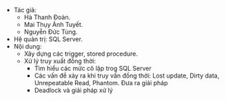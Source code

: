 * Tác giả:
  - Hà Thanh Đoàn.
  - Mai Thụy Ánh Tuyết.
  - Nguyễn Đức Tùng.
* Hệ quản trị: SQL Server.
* Nội dung:
  - Xây dựng các trigger, stored procedure.
  - Xử lý truy xuất đồng thời:
    + Tìm hiểu các mức cô lập trog SQL Server
    + Các vấn đề xảy ra khi truy vấn đồng thời: Lost update, Dirty data, Unrepeatable Read, Phantom. Đưa ra giải pháp
    + Deadlock và giải pháp xử lý
